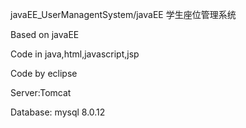 
javaEE_UserManagentSystem/javaEE 学生座位管理系统

 Based on javaEE

 Code in java,html,javascript,jsp

 Code by eclipse

 Server:Tomcat

 Database: mysql 8.0.12
